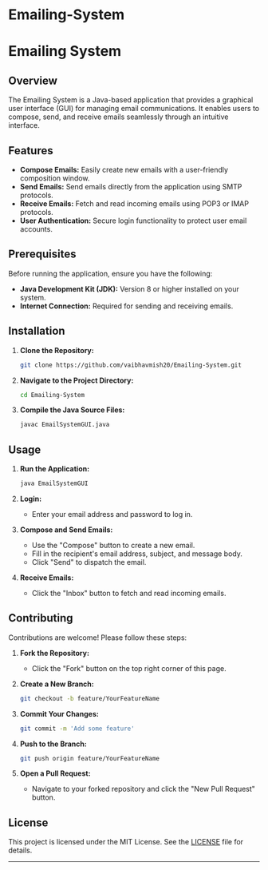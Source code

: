 # Emailing-System

# Emailing System

## Overview

The Emailing System is a Java-based application that provides a graphical user interface (GUI) for managing email communications. It enables users to compose, send, and receive emails seamlessly through an intuitive interface.

## Features

- **Compose Emails:** Easily create new emails with a user-friendly composition window.
- **Send Emails:** Send emails directly from the application using SMTP protocols.
- **Receive Emails:** Fetch and read incoming emails using POP3 or IMAP protocols.
- **User Authentication:** Secure login functionality to protect user email accounts.

## Prerequisites

Before running the application, ensure you have the following:

- **Java Development Kit (JDK):** Version 8 or higher installed on your system.
- **Internet Connection:** Required for sending and receiving emails.

## Installation

1. **Clone the Repository:**

   ```bash
   git clone https://github.com/vaibhavmish20/Emailing-System.git
   ```


2. **Navigate to the Project Directory:**

   ```bash
   cd Emailing-System
   ```


3. **Compile the Java Source Files:**

   ```bash
   javac EmailSystemGUI.java
   ```


## Usage

1. **Run the Application:**

   ```bash
   java EmailSystemGUI
   ```


2. **Login:**

   - Enter your email address and password to log in.

3. **Compose and Send Emails:**

   - Use the "Compose" button to create a new email.
   - Fill in the recipient's email address, subject, and message body.
   - Click "Send" to dispatch the email.

4. **Receive Emails:**

   - Click the "Inbox" button to fetch and read incoming emails.

## Contributing

Contributions are welcome! Please follow these steps:

1. **Fork the Repository:**

   - Click the "Fork" button on the top right corner of this page.

2. **Create a New Branch:**

   ```bash
   git checkout -b feature/YourFeatureName
   ```


3. **Commit Your Changes:**

   ```bash
   git commit -m 'Add some feature'
   ```


4. **Push to the Branch:**

   ```bash
   git push origin feature/YourFeatureName
   ```


5. **Open a Pull Request:**

   - Navigate to your forked repository and click the "New Pull Request" button.

## License

This project is licensed under the MIT License. See the [LICENSE](LICENSE) file for details.

---
